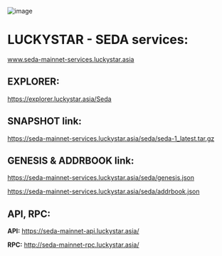 ![image](https://github.com/user-attachments/assets/20b1b777-70de-4bb8-b121-249bb7aa28a9)

# LUCKYSTAR - SEDA services:
www.seda-mainnet-services.luckystar.asia

## EXPLORER:
https://explorer.luckystar.asia/Seda

## SNAPSHOT link:
https://seda-mainnet-services.luckystar.asia/seda/seda-1_latest.tar.gz

## GENESIS & ADDRBOOK link:
https://seda-mainnet-services.luckystar.asia/seda/genesis.json

https://seda-mainnet-services.luckystar.asia/seda/addrbook.json

## API, RPC:

**API:** https://seda-mainnet-api.luckystar.asia/

**RPC:** http://seda-mainnet-rpc.luckystar.asia/
